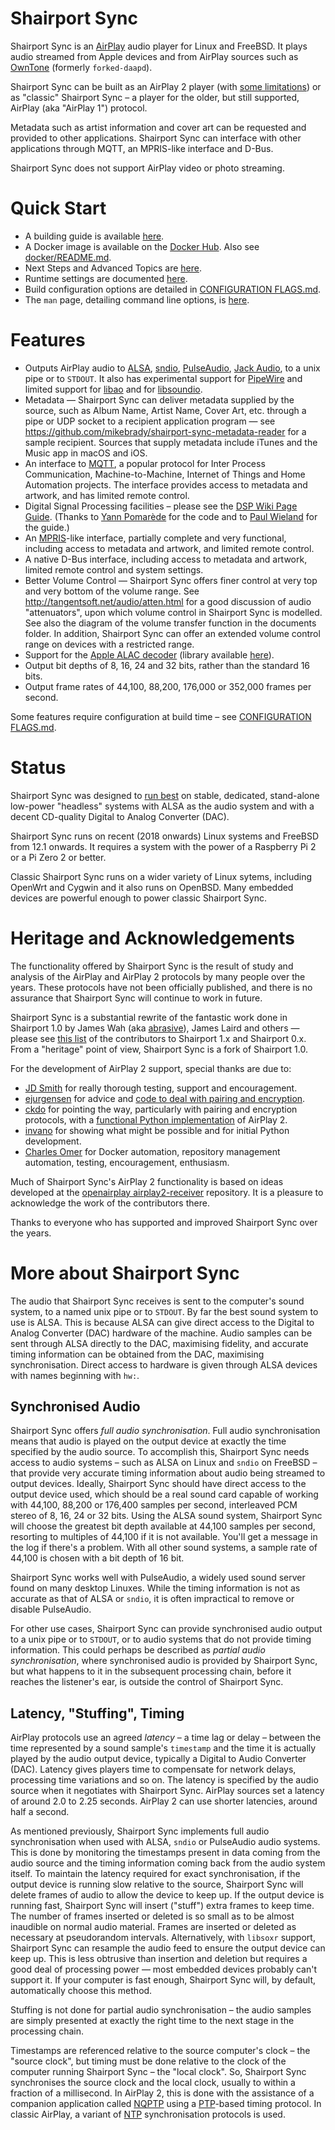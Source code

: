# Shairport Sync
Shairport Sync is an [AirPlay](https://www.pocket-lint.com/speakers/news/apple/144646-apple-airplay-2-vs-airplay-what-s-the-difference) audio player for Linux and FreeBSD. It plays audio streamed from Apple devices and from AirPlay sources such as [OwnTone](https://github.com/owntone/owntone-server) (formerly `forked-daapd`).

Shairport Sync can be built as an AirPlay 2 player (with [some limitations](AIRPLAY2.md#features-and-limitations)) or as "classic" Shairport Sync – a player for the older, but still supported, AirPlay (aka "AirPlay 1") protocol.

Metadata such as artist information and cover art can be requested and provided to other applications. Shairport Sync can interface with other applications through MQTT, an MPRIS-like interface and D-Bus.

Shairport Sync does not support AirPlay video or photo streaming.

# Quick Start
* A building guide is available [here](BUILD.md).
* A Docker image is available on the [Docker Hub](https://hub.docker.com/r/mikebrady/shairport-sync). Also see [docker/README.md](docker/README.md).
* Next Steps and Advanced Topics are [here](ADVANCED%20TOPICS/README.md).
* Runtime settings are documented [here](scripts/shairport-sync.conf).
* Build configuration options are detailed in [CONFIGURATION FLAGS.md](CONFIGURATION%20FLAGS.md).
* The `man` page, detailing command line options, is [here](https://htmlpreview.github.io/?https://github.com/mikebrady/shairport-sync/blob/master/man/shairport-sync.html).

# Features
* Outputs AirPlay audio to [ALSA](https://www.alsa-project.org/wiki/Main_Page), [sndio](http://www.sndio.org), [PulseAudio](https://www.freedesktop.org/wiki/Software/PulseAudio/), [Jack Audio](http://jackaudio.org), to a unix pipe or to `STDOUT`. It also has experimental support for [PipeWire](https://pipewire.org) and limited support for [libao](https://xiph.org/ao/) and for [libsoundio](http://libsound.io).
* Metadata — Shairport Sync can deliver metadata supplied by the source, such as Album Name, Artist Name, Cover Art, etc. through a pipe or UDP socket to a recipient application program — see https://github.com/mikebrady/shairport-sync-metadata-reader for a sample recipient. Sources that supply metadata include iTunes and the Music app in macOS and iOS.
* An interface to [MQTT](https://en.wikipedia.org/wiki/MQTT), a popular protocol for Inter Process Communication, Machine-to-Machine, Internet of Things and Home Automation projects. The interface provides access to metadata and artwork, and has limited remote control.
* Digital Signal Processing facilities – please see the [DSP Wiki Page Guide](https://github.com/mikebrady/shairport-sync/wiki/Digital-Signal-Processing-with-Shairport-Sync). (Thanks to [Yann Pomarède](https://github.com/yannpom) for the code and to [Paul Wieland](https://github.com/PaulWieland) for the guide.)
* An [MPRIS](https://specifications.freedesktop.org/mpris-spec/2.2/)-like interface, partially complete and very functional, including access to metadata and artwork, and limited remote control.
* A native D-Bus interface, including access to metadata and artwork, limited remote control and system settings.
* Better Volume Control — Shairport Sync offers finer control at very top and very bottom of the volume range. See http://tangentsoft.net/audio/atten.html for a good discussion of audio "attenuators", upon which volume control in Shairport Sync is modelled. See also the diagram of the volume transfer function in the documents folder. In addition, Shairport Sync can offer an extended volume control range on devices with a restricted range.
* Support for the [Apple ALAC decoder](https://macosforge.github.io/alac/) (library available [here](https://github.com/mikebrady/alac)).
* Output bit depths of 8, 16, 24 and 32 bits, rather than the standard 16 bits.
* Output frame rates of 44,100, 88,200, 176,000 or 352,000 frames per second.

Some features require configuration at build time – see [CONFIGURATION FLAGS.md](CONFIGURATION%20FLAGS.md).

# Status
Shairport Sync was designed to [run best](ADVANCED%20TOPICS/GetTheBest.md) on stable, dedicated, stand-alone low-power "headless" systems with ALSA as the audio system and with a decent CD-quality Digital to Analog Converter (DAC).

Shairport Sync runs on recent (2018 onwards) Linux systems and FreeBSD from 12.1 onwards. It requires a system with the power of a Raspberry Pi 2 or a Pi Zero 2 or better.

Classic Shairport Sync runs on a wider variety of Linux sytems, including OpenWrt and Cygwin and it also runs on OpenBSD. Many embedded devices are powerful enough to power classic Shairport Sync.

# Heritage and Acknowledgements
The functionality offered by Shairport Sync is the result of study and analysis of the AirPlay and AirPlay 2 protocols by many people over the years. These protocols have not been officially published, and there is no assurance that Shairport Sync will continue to work in future.

Shairport Sync is a substantial rewrite of the fantastic work done in Shairport 1.0 by James Wah (aka [abrasive](https://github.com/abrasive)), James Laird and others — please see [this list](https://github.com/abrasive/shairport/blob/master/README.md#contributors-to-version-1x) of the contributors to Shairport 1.x and Shairport 0.x. From a "heritage" point of view, Shairport Sync is a fork of Shairport 1.0.

For the development of AirPlay 2 support, special thanks are due to:
* [JD Smith](https://github.com/jdtsmith) for really thorough testing, support and encouragement.
* [ejurgensen](https://github.com/ejurgensen) for advice and [code to deal with pairing and encryption](https://github.com/ejurgensen/pair_ap).
* [ckdo](https://github.com/ckdo) for pointing the way, particularly with pairing and encryption protocols, with a [functional Python implementation](https://github.com/ckdo/airplay2-receiver) of AirPlay 2.
* [invano](https://github.com/invano) for showing what might be possible and for initial Python development.
* [Charles Omer](https://github.com/charlesomer) for Docker automation, repository management automation, testing, encouragement, enthusiasm.

Much of Shairport Sync's AirPlay 2 functionality is based on ideas developed at the [openairplay airplay2-receiver]( https://github.com/openairplay/airplay2-receiver) repository. It is a pleasure to acknowledge the work of the contributors there.

Thanks to everyone who has supported and improved Shairport Sync over the years.

# More about Shairport Sync
The audio that Shairport Sync receives is sent to the computer's sound system, to a named unix pipe or to `STDOUT`. By far the best sound system to use is ALSA. This is because ALSA can give direct access to the Digital to Analog Converter (DAC) hardware of the machine. Audio samples can be sent through ALSA directly to the DAC, maximising fidelity, and accurate timing information can be obtained from the DAC, maximising synchronisation. Direct access to hardware is given through ALSA devices with names beginning with `hw:`. 

## Synchronised Audio
Shairport Sync offers *full audio synchronisation*. Full audio synchronisation means that audio is played on the output device at exactly the time specified by the audio source. To accomplish this, Shairport Sync needs access to audio systems – such as ALSA on Linux and `sndio` on FreeBSD – that provide very accurate timing information about audio being streamed to output devices. Ideally, Shairport Sync should have direct access to the output device used, which should be a real sound card capable of working with 44,100, 88,200 or 176,400 samples per second, interleaved PCM stereo of 8, 16, 24 or 32 bits. Using the ALSA sound system, Shairport Sync will choose the greatest bit depth available at 44,100 samples per second, resorting to multiples of 44,100 if it is not available. You'll get a message in the log if there's a problem. With all other sound systems, a sample rate of 44,100 is chosen with a bit depth of 16 bit.

Shairport Sync works well with PulseAudio, a widely used sound server found on many desktop Linuxes. While the timing information is not as accurate as that of ALSA or `sndio`, it is often impractical to remove or disable PulseAudio. 

For other use cases, Shairport Sync can provide synchronised audio output to a unix pipe or to `STDOUT`, or to audio systems that do not provide timing information. This could perhaps be described as *partial audio synchronisation*, where synchronised audio is provided by Shairport Sync, but what happens to it in the subsequent processing chain, before it reaches the listener's ear, is outside the control of Shairport Sync.

## Latency, "Stuffing", Timing
AirPlay protocols use an agreed *latency* – a time lag or delay – between the time represented by a sound sample's `timestamp` and the time it is actually played by the audio output device, typically a Digital to Audio Converter (DAC). Latency gives players time to compensate for network delays, processing time variations and so on. The latency is specified by the audio source when it negotiates with Shairport Sync. AirPlay sources set a latency of around 2.0 to 2.25 seconds. AirPlay 2 can use shorter latencies, around half a second.

As mentioned previously, Shairport Sync implements full audio synchronisation when used with ALSA, `sndio` or PulseAudio audio systems. This is done by monitoring the timestamps present in data coming from the audio source and the timing information coming back from the audio system itself. To maintain the  latency required for exact synchronisation, if the output device is running slow relative to the source, Shairport Sync will delete frames of audio to allow the device to keep up. If the output device is running fast, Shairport Sync will insert ("stuff") extra frames to keep time. The number of frames inserted or deleted is so small as to be almost inaudible on normal audio material. Frames are inserted or deleted as necessary at pseudorandom intervals. Alternatively, with `libsoxr` support, Shairport Sync can resample the audio feed to ensure the output device can keep up. This is less obtrusive than insertion and deletion but requires a good deal of processing power — most embedded devices probably can't support it. If your computer is fast enough, Shairport Sync will, by default, automatically choose this method.

Stuffing is not done for partial audio synchronisation – the audio samples are simply presented at exactly the right time to the next stage in the processing chain.

Timestamps are referenced relative to the source computer's clock – the "source clock", but timing must be done relative to the clock of the computer running Shairport Sync – the "local clock". So, Shairport Sync synchronises the source clock and the local clock, usually to within a fraction of a millisecond. In AirPlay 2, this is done with the assistance of a companion application called [NQPTP](https://github.com/mikebrady/nqptp) using a [PTP](https://en.wikipedia.org/wiki/Precision_Time_Protocol)-based timing protocol. In classic AirPlay, a variant of [NTP](https://en.wikipedia.org/wiki/Network_Time_Protocol) synchronisation protocols is used.
